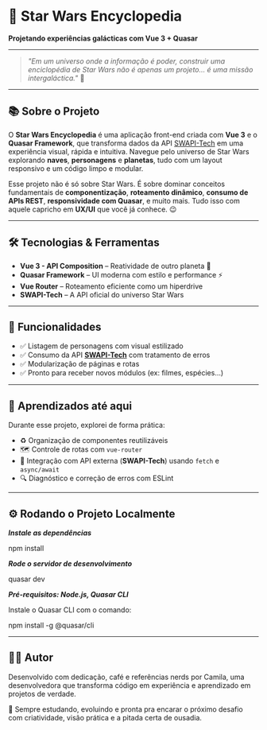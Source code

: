 # 🌌 Star Wars Encyclopedia

**Projetando experiências galácticas com Vue 3 + Quasar**

---

> *"Em um universo onde a informação é poder, construir uma enciclopédia de Star Wars não é apenas um projeto… é uma missão intergaláctica."* 🚀

---

## 📚 Sobre o Projeto

O **Star Wars Encyclopedia** é uma aplicação front-end criada com **Vue 3** e o **Quasar Framework**, que transforma dados da API  [SWAPI-Tech](https://swapi.tech/) em uma experiência visual, rápida e intuitiva. Navegue pelo universo de Star Wars explorando **naves**, **personagens** e **planetas**, tudo com um layout responsivo e um código limpo e modular.

Esse projeto não é só sobre Star Wars. É sobre dominar conceitos fundamentais de **componentização**, **roteamento dinâmico**, **consumo de APIs REST**, **responsividade com Quasar**, e muito mais. Tudo isso com aquele capricho em **UX/UI** que você já conhece. 😉

---

## 🛠️ Tecnologias & Ferramentas

- **Vue 3 - API Composition** – Reatividade de outro planeta 🌠
- **Quasar Framework** – UI moderna com estilo e performance ⚡
- **Vue Router** – Roteamento eficiente como um hiperdrive
-  **SWAPI-Tech** – A API oficial do universo Star Wars

---

🔮 Funcionalidades
------------------

* ✅ Listagem de personagens com visual estilizado
* ✅ Consumo da API **[SWAPI-Tech](https://swapi.tech/)** com tratamento de erros
* ✅ Modularização de páginas e rotas
* ✅ Pronto para receber novos módulos (ex: filmes, espécies...)

---

🧠 Aprendizados até aqui
------------------------

Durante esse projeto, explorei de forma prática:

* ♻️ Organização de componentes reutilizáveis
* 🗺️ Controle de rotas com `vue-router`
* 🔌 Integração com API externa (**SWAPI-Tech**) usando `fetch` e `async/await`
* 🔍 Diagnóstico e correção de erros com ESLint

---

⚙️ Rodando o Projeto Localmente
-------------------------------

***Instale as dependências***

npm install

***Rode o servidor de desenvolvimento***

quasar dev

***Pré-requisitos: Node.js, Quasar CLI***

Instale o Quasar CLI com o comando:

npm install -g @quasar/cli

---

👩‍💻 Autor
------------------------

Desenvolvido com dedicação, café e referências nerds por Camila, uma desenvolvedora que transforma código em experiência e aprendizado em projetos de verdade.

🧠 Sempre estudando, evoluindo e pronta pra encarar o próximo desafio com criatividade, visão prática e a pitada certa de ousadia.
